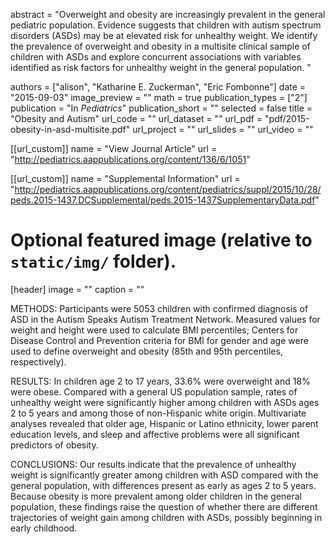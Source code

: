 
abstract = "Overweight and obesity are increasingly prevalent in the general pediatric population. Evidence suggests that children with autism spectrum disorders (ASDs) may be at elevated risk for unhealthy weight. We identify the prevalence of overweight and obesity in a multisite clinical sample of children with ASDs and explore concurrent associations with variables identified as risk factors for unhealthy weight in the general population. "

authors = ["alison", "Katharine E. Zuckerman", "Eric Fombonne"]
date = "2015-09-03"
image_preview = ""
math = true
publication_types = ["2"]
publication = "In *Pediatrics*"
publication_short = ""
selected = false
title = "Obesity and Autism"
url_code = ""
url_dataset = ""
url_pdf = "pdf/2015-obesity-in-asd-multisite.pdf"
url_project = ""
url_slides = ""
url_video = ""

[[url_custom]]
name = "View Journal Article"
url = "http://pediatrics.aappublications.org/content/136/6/1051"

[[url_custom]]
name = "Supplemental Information"
url = "http://pediatrics.aappublications.org/content/pediatrics/suppl/2015/10/28/peds.2015-1437.DCSupplemental/peds.2015-1437SupplementaryData.pdf"

# Optional featured image (relative to `static/img/` folder).
[header]
image = ""
caption = ""



METHODS: Participants were 5053 children with confirmed diagnosis of ASD in the Autism Speaks Autism Treatment Network. Measured values for weight and height were used to calculate BMI percentiles; Centers for Disease Control and Prevention criteria for BMI for gender and age were used to define overweight and obesity (85th and 95th percentiles, respectively). 


RESULTS: In children age 2 to 17 years, 33.6% were overweight and 18% were obese. Compared with a general US population sample, rates of unhealthy weight were significantly higher among children with ASDs ages 2 to 5 years and among those of non-Hispanic white origin. Multivariate analyses revealed that older age, Hispanic or Latino ethnicity, lower parent education levels, and sleep and affective problems were all significant predictors of obesity. 

CONCLUSIONS: Our results indicate that the prevalence of unhealthy weight is significantly greater among children with ASD compared with the general population, with differences present as early as ages 2 to 5 years. Because obesity is more prevalent among older children in the general population, these findings raise the question of whether there are different trajectories of weight gain among children with ASDs, possibly beginning in early childhood.
